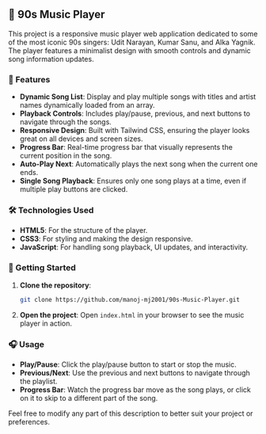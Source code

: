 
## 🎵 90s Music Player

This project is a responsive music player web application dedicated to some of the most iconic 90s singers: Udit Narayan, Kumar Sanu, and Alka Yagnik. The player features a minimalist design with smooth controls and dynamic song information updates.

### 📜 Features

- **Dynamic Song List**: Display and play multiple songs with titles and artist names dynamically loaded from an array.
- **Playback Controls**: Includes play/pause, previous, and next buttons to navigate through the songs.
- **Responsive Design**: Built with Tailwind CSS, ensuring the player looks great on all devices and screen sizes.
- **Progress Bar**: Real-time progress bar that visually represents the current position in the song.
- **Auto-Play Next**: Automatically plays the next song when the current one ends.
- **Single Song Playback**: Ensures only one song plays at a time, even if multiple play buttons are clicked.

### 🛠️ Technologies Used

- **HTML5**: For the structure of the player.
- **CSS3**: For styling and making the design responsive.
- **JavaScript**: For handling song playback, UI updates, and interactivity.

### 🚀 Getting Started

1. **Clone the repository**:
   ```bash
   git clone https://github.com/manoj-mj2001/90s-Music-Player.git
   ```
2. **Open the project**:
   Open `index.html` in your browser to see the music player in action.

### 🎧 Usage

- **Play/Pause**: Click the play/pause button to start or stop the music.
- **Previous/Next**: Use the previous and next buttons to navigate through the playlist.
- **Progress Bar**: Watch the progress bar move as the song plays, or click on it to skip to a different part of the song.


Feel free to modify any part of this description to better suit your project or preferences.

